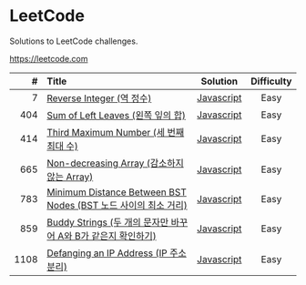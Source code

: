 # LeetCode
Solutions to LeetCode challenges.

https://leetcode.com

| # | Title | Solution | Difficulty |
|---:|:---|:---:|:---:|
| 7 | [Reverse Integer (역 정수)](https://leetcode.com/problems/reverse-integer/) | [Javascript](https://github.com/woohoeon/LeetCode/tree/master/easy/7) | Easy |
| 404 | [Sum of Left Leaves (왼쪽 잎의 합)](https://leetcode.com/problems/sum-of-left-leaves/) | [Javascript](https://github.com/woohoeon/LeetCode/tree/master/easy/404) | Easy |
| 414 | [Third Maximum Number (세 번째 최대 수)](https://leetcode.com/problems/third-maximum-number/) | [Javascript](https://github.com/woohoeon/LeetCode/tree/master/easy/414) | Easy |
| 665 | [Non-decreasing Array (감소하지 않는 Array)](https://leetcode.com/problems/non-decreasing-array/) | [Javascript](https://github.com/woohoeon/LeetCode/tree/master/easy/665) | Easy |
| 783 | [Minimum Distance Between BST Nodes (BST 노드 사이의 최소 거리)](https://leetcode.com/problems/minimum-distance-between-bst-nodes/) | [Javascript](https://github.com/woohoeon/LeetCode/tree/master/easy/783) | Easy |
| 859 | [Buddy Strings (두 개의 문자만 바꾸어 A와 B가 같은지 확인하기)](https://leetcode.com/problems/buddy-strings/) | [Javascript](https://github.com/woohoeon/LeetCode/tree/master/easy/859) | Easy |
| 1108 | [Defanging an IP Address (IP 주소 분리)](https://leetcode.com/problems/defanging-an-ip-address/) | [Javascript](https://github.com/woohoeon/LeetCode/tree/master/easy/1108) | Easy |



